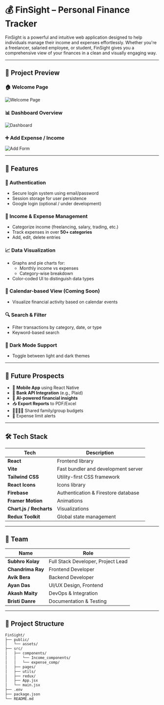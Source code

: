 # 💰 FinSight – Personal Finance Tracker

FinSight is a powerful and intuitive web application designed to help individuals manage their income and expenses effortlessly. Whether you're a freelancer, salaried employee, or student, FinSight gives you a comprehensive view of your finances in a clean and visually engaging way.

---

## 📸 Project Preview

### 🏠 Welcome Page

![Welcome Page](../assets/images/logMod.png)

### 📊 Dashboard Overview

![Dashboard](assets/dashboard.png)

### ➕ Add Expense / Income

![Add Form](assets/add-form.png)

---

## 🚀 Features

### 🔐 Authentication
- Secure login system using email/password
- Session storage for user persistence
- Google login (optional / under development)

### 💸 Income & Expense Management
- Categorize income (freelancing, salary, trading, etc.)
- Track expenses in over **50+ categories**
- Add, edit, delete entries

### 📈 Data Visualization
- Graphs and pie charts for:
  - Monthly income vs expenses
  - Category-wise breakdown
- Color-coded UI to distinguish data types

### 📅 Calendar-based View (Coming Soon)
- Visualize financial activity based on calendar events

### 🔍 Search & Filter
- Filter transactions by category, date, or type
- Keyword-based search

### 🌙 Dark Mode Support
- Toggle between light and dark themes

---

## 🧠 Future Prospects

- 📱 **Mobile App** using React Native
- 🏦 **Bank API Integration** (e.g., Plaid)
- 💬 **AI-powered financial insights**
- 📥 **Export Reports** to PDF/Excel
- 👨‍👩‍👧‍👦 Shared family/group budgets
- 🔔 Expense limit alerts

---

## 🛠 Tech Stack

| Tech               | Description                          |
|--------------------|--------------------------------------|
| **React**          | Frontend library                     |
| **Vite**           | Fast bundler and development server  |
| **Tailwind CSS**   | Utility-first CSS framework          |
| **React Icons**    | Icons library                        |
| **Firebase**       | Authentication & Firestore database  |
| **Framer Motion**  | Animations                           |
| **Chart.js / Recharts** | Visualizations                  |
| **Redux Toolkit**  | Global state management              |

---

## 👥 Team

| Name             | Role                      |
|------------------|---------------------------|
| **Subhro Kolay** | Full Stack Developer, Project Lead |
| **Chandrima Ray** | Frontend Developer |
| **Avik Bera**     | Backend Developer |
| **Ayan Das**      | UI/UX Design, Frontend |
| **Akash Maity**   | DevOps & Integration |
| **Bristi Danre**  | Documentation & Testing |

---

## 📁 Project Structure

```bash
FinSight/
├── public/
│   └── assets/
├── src/
│   ├── components/
│   │   └── Income_components/
│   │   └── expense_comp/
│   ├── pages/
│   ├── utils/
│   ├── redux/
│   ├── App.jsx
│   └── main.jsx
├── .env
├── package.json
└── README.md
